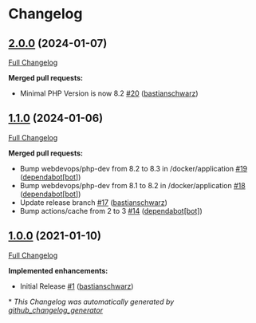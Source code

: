 # Changelog

## [2.0.0](https://github.com/codenamephp/installer/tree/2.0.0) (2024-01-07)

[Full Changelog](https://github.com/codenamephp/installer/compare/1.1.0...2.0.0)

**Merged pull requests:**

- Minimal PHP Version is now 8.2 [\#20](https://github.com/codenamephp/installer/pull/20) ([bastianschwarz](https://github.com/bastianschwarz))

## [1.1.0](https://github.com/codenamephp/installer/tree/1.1.0) (2024-01-06)

[Full Changelog](https://github.com/codenamephp/installer/compare/1.0.0...1.1.0)

**Merged pull requests:**

- Bump webdevops/php-dev from 8.2 to 8.3 in /docker/application [\#19](https://github.com/codenamephp/installer/pull/19) ([dependabot[bot]](https://github.com/apps/dependabot))
- Bump webdevops/php-dev from 8.1 to 8.2 in /docker/application [\#18](https://github.com/codenamephp/installer/pull/18) ([dependabot[bot]](https://github.com/apps/dependabot))
- Update release branch [\#17](https://github.com/codenamephp/installer/pull/17) ([bastianschwarz](https://github.com/bastianschwarz))
- Bump actions/cache from 2 to 3 [\#14](https://github.com/codenamephp/installer/pull/14) ([dependabot[bot]](https://github.com/apps/dependabot))

## [1.0.0](https://github.com/codenamephp/installer/tree/1.0.0) (2021-01-10)

[Full Changelog](https://github.com/codenamephp/installer/compare/c8abe89026ce04dfb09a7707a6ed5e48816a33f9...1.0.0)

**Implemented enhancements:**

- Initial Release [\#1](https://github.com/codenamephp/installer/pull/1) ([bastianschwarz](https://github.com/bastianschwarz))



\* *This Changelog was automatically generated by [github_changelog_generator](https://github.com/github-changelog-generator/github-changelog-generator)*
